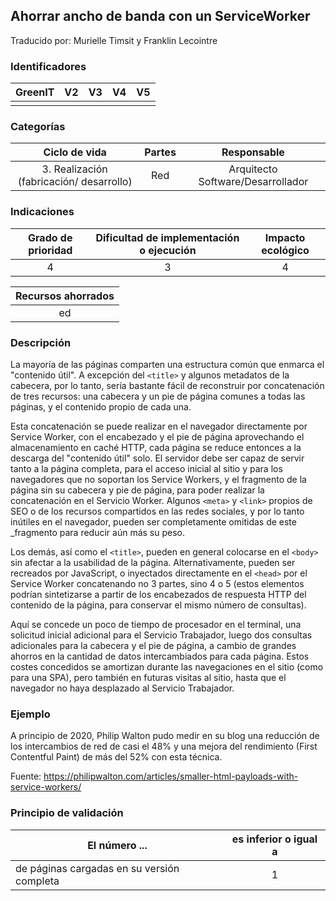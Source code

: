 ## Ahorrar ancho de banda con un ServiceWorker

Traducido por: Murielle Timsit y Franklin Lecointre

### Identificadores

| GreenIT | V2  | V3  | V4  | V5  |
| :-----: | :-: | :-: | :-: | :-: |
|         |     |     |     |     |

### Categorías

|              Ciclo de vida               | Partes |            Responsable            |
| :--------------------------------------: | :----: | :-------------------------------: |
| 3. Realización (fabricación/ desarrollo) |  Red   | Arquitecto Software/Desarrollador |

### Indicaciones

| Grado de prioridad | Dificultad de implementación o ejecución | Impacto ecológico |
| :----------------: | :--------------------------------------: | :---------------: |
|         4          |                    3                     |         4         |

| Recursos ahorrados |
| :----------------: |
|         ed         |

### Descripción

La mayoría de las páginas comparten una estructura común que enmarca el "contenido útil".
A excepción del `<title>` y algunos metadatos de la cabecera, por lo tanto, sería bastante fácil de reconstruir por concatenación de tres recursos: una cabecera y un pie de página comunes a todas las páginas, y el contenido propio de cada una.

Esta concatenación se puede realizar en el navegador directamente por Service Worker, con el encabezado y el pie de página aprovechando el almacenamiento en caché HTTP, cada página se reduce entonces a la descarga del "contenido útil" solo.
El servidor debe ser capaz de servir tanto a la página completa, para el acceso inicial al sitio y para los navegadores que no soportan los Service Workers, y el fragmento de la página sin su cabecera y pie de página, para poder realizar la concatenación en el Servicio Worker.
Algunos `<meta>` y `<link>` propios de SEO o de los recursos compartidos en las redes sociales, y por lo tanto inútiles en el navegador, pueden ser completamente omitidas de este \_fragmento para reducir aún más su peso.

Los demás, así como el `<title>`, pueden en general colocarse en el `<body>` sin afectar a la usabilidad de la página.
Alternativamente, pueden ser recreados por JavaScript, o inyectados directamente en el `<head>` por el Service Worker concatenando no 3 partes, sino 4 o 5 (estos elementos podrían sintetizarse a partir de los encabezados de respuesta HTTP del contenido de la página, para conservar el mismo número de consultas).

Aquí se concede un poco de tiempo de procesador en el terminal, una solicitud inicial adicional para el Servicio Trabajador, luego dos consultas adicionales para la cabecera y el pie de página, a cambio de grandes ahorros en la cantidad de datos intercambiados para cada página.
Estos costes concedidos se amortizan durante las navegaciones en el sitio (como para una SPA), pero también en futuras visitas al sitio, hasta que el navegador no haya desplazado al Servicio Trabajador.

### Ejemplo

A principio de 2020, Philip Walton pudo medir en su blog una reducción de los intercambios de red de casi el 48% y una mejora del rendimiento (First Contentful Paint) de más del 52% con esta técnica.

Fuente: https://philipwalton.com/articles/smaller-html-payloads-with-service-workers/

### Principio de validación

| El número ...                              | es inferior o igual a |
| ------------------------------------------ | :-------------------: |
| de páginas cargadas en su versión completa |           1           |
